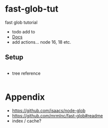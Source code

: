 # fast-glob-tut
fast glob tutorial

* todo add to
* [Docs](https://codeforwings.github.io/vite-press-docs/)
* add actions... node 16, 18 etc.
  

## Setup
```bash

```
* tree reference
```txt
```

# Appendix
* https://github.com/isaacs/node-glob
* https://github.com/mrmlnc/fast-glob#readme
* index / cache?
